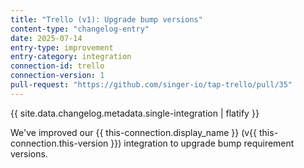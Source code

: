 ```yaml
---
title: "Trello (v1): Upgrade bump versions"
content-type: "changelog-entry"
date: 2025-07-14
entry-type: improvement
entry-category: integration
connection-id: trello
connection-version: 1
pull-request: "https://github.com/singer-io/tap-trello/pull/35"
---
```

{{ site.data.changelog.metadata.single-integration | flatify }}

We've improved our {{ this-connection.display_name }} (v{{ this-connection.this-version }}) integration to upgrade bump requirement versions.